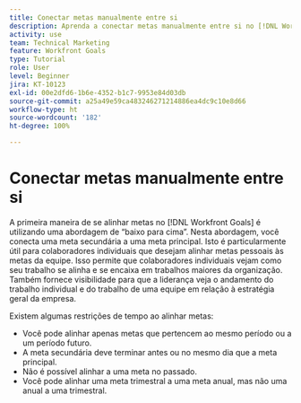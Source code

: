 ```yaml
---
title: Conectar metas manualmente entre si
description: Aprenda a conectar metas manualmente entre si no [!DNL Workfront Goals].
activity: use
team: Technical Marketing
feature: Workfront Goals
type: Tutorial
role: User
level: Beginner
jira: KT-10123
exl-id: 00e2dfd6-1b6e-4352-b1c7-9953e84d03db
source-git-commit: a25a49e59ca483246271214886ea4dc9c10e8d66
workflow-type: ht
source-wordcount: '182'
ht-degree: 100%

---
```


# Conectar metas manualmente entre si

A primeira maneira de se alinhar metas no [!DNL Workfront Goals] é utilizando uma abordagem de “baixo para cima”. Nesta abordagem, você conecta uma meta secundária a uma meta principal. Isto é particularmente útil para colaboradores individuais que desejam alinhar metas pessoais às metas da equipe. Isso permite que colaboradores individuais vejam como seu trabalho se alinha e se encaixa em trabalhos maiores da organização. Também fornece visibilidade para que a liderança veja o andamento do trabalho individual e do trabalho de uma equipe em relação à estratégia geral da empresa.

Existem algumas restrições de tempo ao alinhar metas:

* Você pode alinhar apenas metas que pertencem ao mesmo período ou a um período futuro.
* A meta secundária deve terminar antes ou no mesmo dia que a meta principal.
* Não é possível alinhar a uma meta no passado.
* Você pode alinhar uma meta trimestral a uma meta anual, mas não uma anual a uma trimestral.
